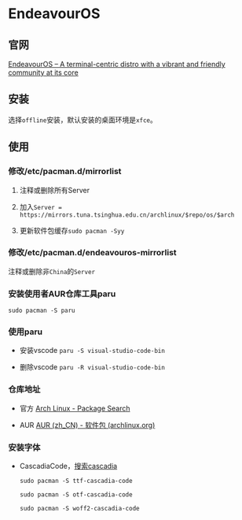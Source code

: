 # EndeavourOS

## 官网

[EndeavourOS &#8211; A terminal-centric distro with a vibrant and friendly community at its core](https://endeavouros.com)

## 安装

选择`offline`安装，默认安装的桌面环境是`xfce`。

## 使用

### 修改/etc/pacman.d/mirrorlist

1. 注释或删除所有Server

2. 加入`Server = https://mirrors.tuna.tsinghua.edu.cn/archlinux/$repo/os/$arch`

3. 更新软件包缓存`sudo pacman -Syy`

### 修改/etc/pacman.d/endeavouros-mirrorlist

注释或删除非`China`的`Server`

### 安装使用者AUR仓库工具paru

`sudo pacman -S paru`

### 使用paru

- 安装vscode `paru -S visual-studio-code-bin`

- 删除vscode `paru -R visual-studio-code-bin`

### 仓库地址

- 官方 [Arch Linux - Package Search](https://archlinux.org/packages)

- AUR [AUR (zh_CN) - 软件包 (archlinux.org)](https://aur.archlinux.org/packages)

### 安装字体

- CascadiaCode，[搜索cascadia](https://archlinux.org/packages/?q=cascadia)
  
  `sudo pacman -S ttf-cascadia-code`
  
  `sudo pacman -S otf-cascadia-code`
  
  `sudo pacman -S woff2-cascadia-code`



